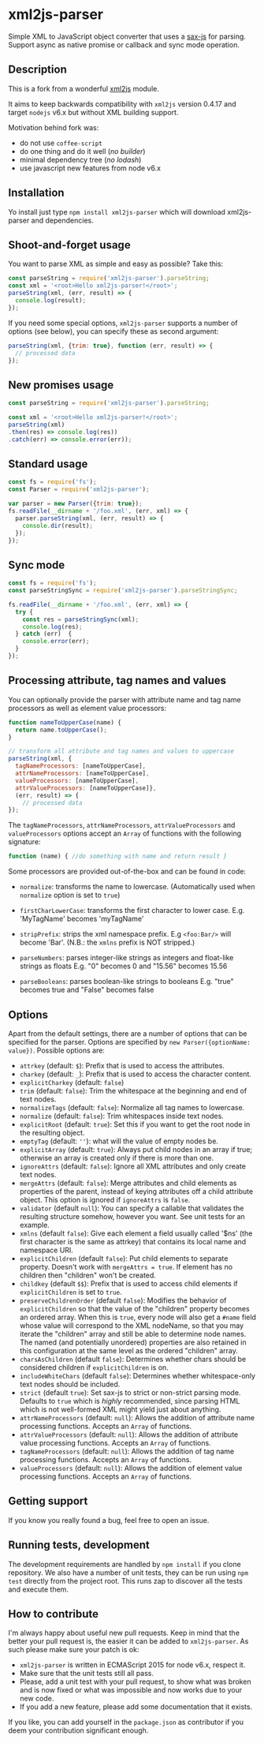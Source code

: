 xml2js-parser
=============

Simple XML to JavaScript object converter that uses a [sax-js](https://github.com/isaacs/sax-js/) for parsing.
Support async as native promise or callback and sync mode operation.

Description
-----------

This is a fork from a wonderful [xml2js](https://www.npmjs.com/package/xml2js) module. 

It aims to keep backwards compatibility with `xml2js` version 0.4.17 and 
target `nodejs` v6.x but without XML building support.

Motivation behind fork was:
- do not use `coffee-script`
- do one thing and do it well (_no builder_)
- minimal dependency tree (_no lodash_)
- use javascript new features from node v6.x

Installation
-----------

Yo install just type `npm install xml2js-parser` which will download xml2js-parser and dependencies.

Shoot-and-forget usage
----------------------

You want to parse XML as simple and easy as possible? Take this:

```javascript
const parseString = require('xml2js-parser').parseString;
const xml = '<root>Hello xml2js-parser!</root>';
parseString(xml, (err, result) => {
  console.log(result);
});
```

If you need some special options, `xml2js-parser` supports a number of
options (see below), you can specify these as second argument:

```javascript
parseString(xml, {trim: true}, function (err, result) => {
  // processed data
});
```

New promises usage
------------------

```javascript
const parseString = require('xml2js-parser').parseString;

const xml = '<root>Hello xml2js-parser!</root>';
parseString(xml)
.then(res) => console.log(res))
.catch(err) => console.error(err));
```

Standard usage
--------------

```javascript
const fs = require('fs');
const Parser = require('xml2js-parser');

var parser = new Parser({trim: true});
fs.readFile(__dirname + '/foo.xml', (err, xml) => {
  parser.parseString(xml, (err, result) => {
    console.dir(result);
  });
});
```

Sync mode
---------

```javascript
const fs = require('fs');
const parseStringSync = require('xml2js-parser').parseStringSync;

fs.readFile(__dirname + '/foo.xml', (err, xml) => {
  try {
    const res = parseStringSync(xml);
    console.log(res);
  } catch (err)  {
    console.error(err);
  }
});
```

Processing attribute, tag names and values
------------------------------------------

You can optionally provide the parser with attribute name and tag name processors as well 
as element value processors:

```javascript
function nameToUpperCase(name) {
  return name.toUpperCase();
}

// transform all attribute and tag names and values to uppercase
parseString(xml, {
  tagNameProcessors: [nameToUpperCase],
  attrNameProcessors: [nameToUpperCase],
  valueProcessors: [nameToUpperCase],
  attrValueProcessors: [nameToUpperCase]},
  (err, result) => {
    // processed data
});
```

The `tagNameProcessors`, `attrNameProcessors`, `attrValueProcessors` and `valueProcessors` options
accept an `Array` of functions with the following signature:

```javascript
function (name) { //do something with name and return result }
```

Some processors are provided out-of-the-box and can be found in code:

- `normalize`: transforms the name to lowercase.
(Automatically used when `normalize` option is set to `true`)

- `firstCharLowerCase`: transforms the first character to lower case.
E.g. 'MyTagName' becomes 'myTagName'

- `stripPrefix`: strips the xml namespace prefix. E.g `<foo:Bar/>` will become 'Bar'.
(N.B.: the `xmlns` prefix is NOT stripped.)

- `parseNumbers`: parses integer-like strings as integers and float-like strings as floats
E.g. "0" becomes 0 and "15.56" becomes 15.56

- `parseBooleans`: parses boolean-like strings to booleans
E.g. "true" becomes true and "False" becomes false

Options
-------

Apart from the default settings, there are a number of options that can be
specified for the parser. Options are specified by ``new Parser({optionName:
value})``. Possible options are:

  * `attrkey` (default: `$`): Prefix that is used to access the attributes.
  * `charkey` (default: `_`): Prefix that is used to access the character content. 
  * `explicitCharkey` (default: `false`)
  * `trim` (default: `false`): Trim the whitespace at the beginning and end of
    text nodes.
  * `normalizeTags` (default: `false`): Normalize all tag names to lowercase.
  * `normalize` (default: `false`): Trim whitespaces inside text nodes.
  * `explicitRoot` (default: `true`): Set this if you want to get the root
    node in the resulting object.
  * `emptyTag` (default: `''`): what will the value of empty nodes be.
  * `explicitArray` (default: `true`): Always put child nodes in an array if
    true; otherwise an array is created only if there is more than one.
  * `ignoreAttrs` (default: `false`): Ignore all XML attributes and only create
    text nodes.
  * `mergeAttrs` (default: `false`): Merge attributes and child elements as
    properties of the parent, instead of keying attributes off a child
    attribute object. This option is ignored if `ignoreAttrs` is `false`.
  * `validator` (default `null`): You can specify a callable that validates
    the resulting structure somehow, however you want. See unit tests
    for an example.
  * `xmlns` (default `false`): Give each element a field usually called '$ns'
    (the first character is the same as attrkey) that contains its local name
    and namespace URI.
  * `explicitChildren` (default `false`): Put child elements to separate
    property. Doesn't work with `mergeAttrs = true`. If element has no children
    then "children" won't be created. 
  * `childkey` (default `$$`): Prefix that is used to access child elements if
    `explicitChildren` is set to `true`. 
  * `preserveChildrenOrder` (default `false`): Modifies the behavior of
    `explicitChildren` so that the value of the "children" property becomes an
    ordered array. When this is `true`, every node will also get a `#name` field
    whose value will correspond to the XML nodeName, so that you may iterate
    the "children" array and still be able to determine node names. The named
    (and potentially unordered) properties are also retained in this
    configuration at the same level as the ordered "children" array. 
  * `charsAsChildren` (default `false`): Determines whether chars should be
    considered children if `explicitChildren` is on.
  * `includeWhiteChars` (default `false`): Determines whether whitespace-only
     text nodes should be included. 
  * `strict` (default `true`): Set sax-js to strict or non-strict parsing mode.
    Defaults to `true` which is *highly* recommended, since parsing HTML which
    is not well-formed XML might yield just about anything. 
  * `attrNameProcessors` (default: `null`): Allows the addition of attribute
    name processing functions. Accepts an `Array` of functions.
  * `attrValueProcessors` (default: `null`): Allows the addition of attribute
    value processing functions. Accepts an `Array` of functions.
  * `tagNameProcessors` (default: `null`): Allows the addition of tag name
    processing functions. Accepts an `Array` of functions.
  * `valueProcessors` (default: `null`): Allows the addition of element value
    processing functions. Accepts an `Array` of functions.

Getting support
---------------

If you know you really found a bug, feel free to open an issue.

Running tests, development
--------------------------

The development requirements are handled by `npm install` if you clone repository.
We also have a number of unit tests, they can be run using `npm test` directly
from the project root. This runs zap to discover all the tests and execute
them.

How to contribute
-----------------

I'm always happy about useful new pull requests. Keep in mind that the better
your pull request is, the easier it can be added to `xml2js-parser`. As such please
make sure your patch is ok:

 * `xml2js-parser` is written in ECMAScript 2015 for node v6.x, respect it.
 * Make sure that the unit tests still all pass. 
 * Please, add a unit test with your pull request, to show what was broken and
   is now fixed or what was impossible and now works due to your new code.
 * If you add a new feature, please add some documentation that it exists.

If you like, you can add yourself in the `package.json` as contributor if you
deem your contribution significant enough. 

